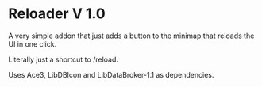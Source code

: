 # Reloader V 1.0

A very simple addon that just adds a button to the minimap that reloads the UI in one click. 

Literally just a shortcut to /reload.

Uses Ace3, LibDBIcon and LibDataBroker-1.1 as dependencies.